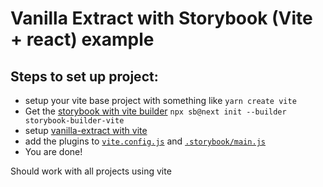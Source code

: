 # Vanilla Extract with Storybook (Vite + react) example

## Steps to set up project:

- setup your vite base project with something like `yarn create vite`
- Get the [storybook with vite builder](https://storybook.js.org/blog/storybook-for-vite/) `npx sb@next init --builder storybook-builder-vite`
- setup [vanilla-extract with vite](https://vanilla-extract.style/documentation/setup/#vite)
- add the plugins to [`vite.config.js`](/vite.config.js) and [`.storybook/main.js`](/.storybook/main.js)
- You are done!

Should work with all projects using vite
